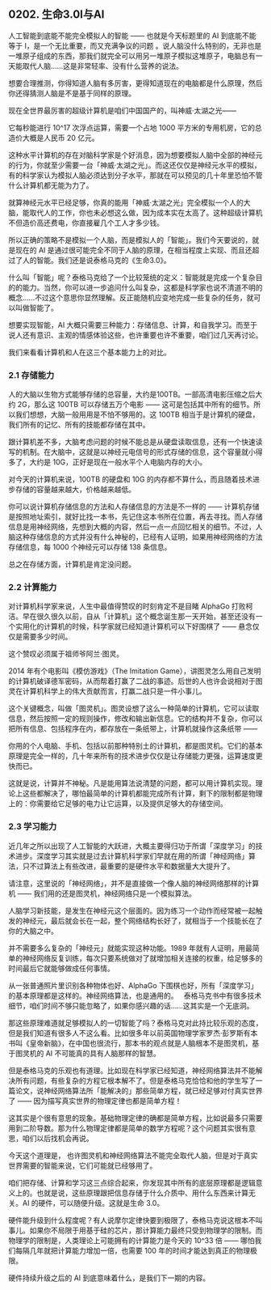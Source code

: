 ## 0202. 生命3.0I与AI

人工智能到底能不能完全模拟人的智能 —— 也就是今天标题里的 AI 到底能不能等于 I，是一个无比重要，而又充满争议的问题 。说人脑没什么特别的，无非也是一堆原子组成的东西，那我们就完全可以用另一堆原子模拟这堆原子，电脑总有一天能取代人脑……这是非常轻率、没有什么营养的说法。

想要合理推测，你得知道人脑有多厉害，更得知道现在的电脑都是什么原理，然后你还得猜测人脑是不是基于同样的原理。

现在全世界最厉害的超级计算机是咱们中国国产的，叫神威·太湖之光——

它每秒能进行 10^17 次浮点运算，需要一个占地 1000 平方米的专用机房，它的总造价大概是人民币 20 亿元。

这种水平计算机的存在对脑科学家是个好消息，因为想要模拟人脑中全部的神经元的行为，你就至少需要一台「神威·太湖之光」。而这还仅仅是神经元水平的模拟，有的科学家认为模拟人脑必须达到分子水平，那就在可以预见的几十年里恐怕不管什么计算机都无能为力了。

就算神经元水平已经足够，你真的能用「神威·太湖之光」完全模拟一个人的大脑，能取代人的工作，你也未必想这么做，因为成本实在太高了。这种超级计算机不但造价高还费电，你直接雇几个工人才多少钱。

所以正确的策略不是模拟一个人脑，而是模拟人的「智能」。我们今天要说的，就是现在的 AI 是通过很可能完全不同于人脑的原理，在相当程度上实现、而且还超过了人的智能。我们还是说泰格马克的《生命3.0》。

什么叫「智能」呢？泰格马克给了一个比较笼统的定义：智能就是完成一个复杂目的的能力。当然，你可以进一步追问什么叫复杂，这都是科学家也说不清道不明的概念……不过这个意思你显然理解。反正能随机应变地完成一些复杂的任务，就可以叫做智能了。

想要实现智能，AI 大概只需要三种能力：存储信息、计算，和自我学习。而至于说人还有意识、主观的情感体验这些，也许重要也许不重要，咱们过几天再讨论。

我们来看看计算机和人在这三个基本能力上的对比。 

### 2.1 存储能力

人的大脑以生物方式能够存储的总容量，大约是100TB。一部高清电影压缩之后大约 2G，那么这 100TB 可以存储五万个电影 —— 这可是包括其中所有的细节。所以我们想想，大脑一般用用是不怕不够用的。这 100TB 相当于是计算机的硬盘，我们所有的记忆、所有的技能都存储在其中。

跟计算机差不多，大脑考虑问题的时候不能总是从硬盘读取信息，还有一个快速读写的机制。在大脑中，这就是以神经元电信号的形式存储的信息，这个容量就小得多了，大约是 10G，正好是现在一般水平个人电脑内存的大小。

对今天的计算机来说，100TB 的硬盘和 10G 的内存都不算什么，而且随着技术进步存储的容量越来越大，价格越来越低。

你可以说计算机存储信息的方法和人存储信息的方法是不一样的 —— 计算机存储是按照地址索引，就好比找一本书，先记住这本书所在位置，再去寻找。而人存储信息是用神经网络，先想到大概的内容，然后一点一点回忆相关的细节。不过，人脑这种存储信息的方式并没有什么神秘的，已经有人证明，如果用神经网络的方法存储信息，每 1000 个神经元可以存储 138 条信息。

总之在存储方面，计算机是肯定没问题。 

### 2.2 计算能力

对计算机科学家来说，人生中最值得赞叹的时刻肯定不是目睹 AlphaGo 打败柯洁。早在很久很久以前，自从「计算机」这个概念诞生那一天开始，甚至还没有一个实用化的计算机的时候，科学家就已经知道计算机可以下好围棋了 —— 悬念仅仅是需要多少时间。

这个赞叹必须属于祖师爷阿兰·图灵。

2014 年有个电影叫《模仿游戏》（The Imitation Game），讲图灵怎么用自己发明的计算机破译德军密码，从而帮着打赢了二战的事迹。后世的人也许会说相对于图灵在计算机科学上的伟大贡献而言，打赢二战只是一件小事儿。

这个关键概念，叫做「图灵机」。图灵设想了这么一种简单的计算机，它可以读取信息，然后按照一定的规则操作，修改和输出新信息。它的结构并不复杂，你可以把所有信息、包括程序在内，都存放在一条纸带上，计算机就操作这条纸带 ——  

你用的个人电脑、手机、包括以前那种特别土的计算机，都是图灵机。它们的基本原理是完全一样的，几十年来所有的技术进步仅仅是让存储能力更强，运算速度更快而已。

这就是说，计算并不神秘。凡是能用算法说清楚的问题，都可以用计算机实现。理论上这些都解决了，哪怕最简单的计算机都能完成所有计算，剩下的限制都是物理上的：你需要给它足够的电力让它运算，以及提供足够大的存储空间。 

### 2.3 学习能力

近几年之所以出现了人工智能的大跃进，大概主要得归功于所谓「深度学习」的技术进步。深度学习其实就是过去计算机科学家们早就在用的所谓「神经网络」算法，只不过算法上有些改进，最重要的是硬件水平和数据量大大提升了。

请注意，这里说的「神经网络」，并不是直接做一个像人脑的神经网络那样的计算机 —— 我们用的还是图灵机，神经网络只是一个模拟算法。

人脑学习新技能，是发生在神经元这个层面的。因为练习一个动作而经常被一起触发的神经元，最后就会长在一起，整个网络结构长好了，就相当于一个技能长在了你的大脑之中。

并不需要多么复杂的「神经元」就能实现这种功能。1989 年就有人证明，用最简单的神经网络反复训练，每次只要系统做对了就增加相关连接的权重，给足够多的时间最后它就能够做成任何事情。

从一张普通照片里识别各种物体也好、AlphaGo 下围棋也好，所有「深度学习」的基本原理都是这样的。神经网络算法，也是通用的。
 
泰格马克书中有很多技术细节，咱们时间不够只能忽略了，如果你感兴趣的话……这其实是一个无底洞。

那这些原理难道就足够模拟人的一切智能了吗？泰格马克对此持比较乐观的态度，但是我们知道有很多人不这么看。比如很多年以前英国物理学家罗杰·彭罗斯有本书叫《皇帝新脑》，在中国也很流行，那本书的观点就是人脑根本不是图灵机，基于图灵机的 AI 不可能真的具有人脑那样的智慧。

但是泰格马克的乐观也有道理。比如现在科学家已经知道，神经网络算法并不能解决所有问题，有些复杂的方程它根本解不了。但是泰格马克恰恰和他的学生写了一篇论文，说神经网络算法所「能解决的」那些简单方程，就已经足够对付真实世界了 —— 因为描写真实世界的物理定律也都是简单方程！

这其实是个很有意思的现象。基础物理定律的确都是简单方程，比如说最多只需要用到二阶导数。那为什么物理定律都是简单的数学方程呢？这个问题其实很有意思，咱们以后找机会再说。

今天这个道理是， 也许图灵机和神经网络算法不能完全取代人脑，但是对于真实世界需要的智能来说，它们可能就已经够用了。

咱们把存储、计算和学习这三点综合起来，你发现其中所有的底层原理都是逻辑意义上的。也就是说，这些原理跟把信息存储于什么介质中、用什么东西来计算无关。AI 的硬件，可以随便升级。这就是生命 3.0。

硬件能升级到什么程度呢？有人说摩尔定律快要到极限了，泰格马克说这根本不叫事儿。如果你不局限于用基于硅的芯片，那计算能力最终只受到物理学的限制。而物理学的限制是，人类理论上可能拥有的计算能力是今天的 10^33 倍 —— 哪怕我们每隔几年就把计算能力增加一倍，也需要 100 年的时间才能达到真正的物理极限。

硬件持续升级之后的 AI 到底意味着什么，是我们下一期的内容。


